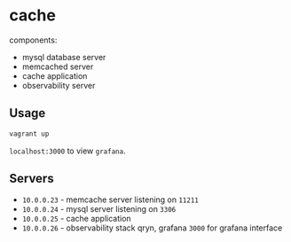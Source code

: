 # cache

components:
- mysql database server
- memcached server
- cache application
- observability server

## Usage

```bash
vagrant up
```

`localhost:3000` to view `grafana`.

## Servers
- `10.0.0.23` - memcache server listening on `11211`
- `10.0.0.24` - mysql server listening on `3306`
- `10.0.0.25` - cache application
- `10.0.0.26` - observability stack qryn, grafana `3000` for grafana interface
